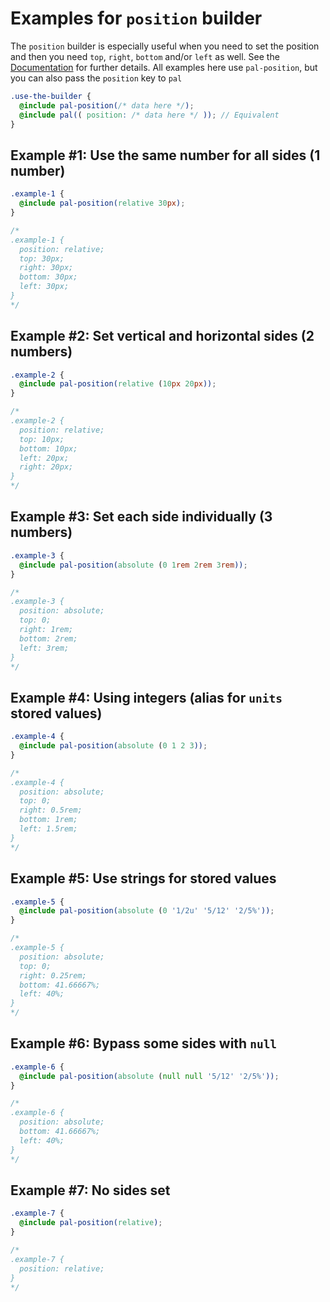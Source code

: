 # Examples for `position` builder

The `position` builder is especially useful when you need to set the position and then you need `top`, `right`, `bottom` and/or `left` as well. See the [Documentation](https://alaindet.github.io/sass-pal/#core-builders-mixin-pal-position) for further details. All examples here use `pal-position`, but you can also pass the `position` key to `pal`

```scss
.use-the-builder {
  @include pal-position(/* data here */);
  @include pal(( position: /* data here */ )); // Equivalent
}
```

## Example #1: Use the same number for all sides (1 number)
```scss
.example-1 {
  @include pal-position(relative 30px);
}

/*
.example-1 {
  position: relative;
  top: 30px;
  right: 30px;
  bottom: 30px;
  left: 30px;
}
*/
```

## Example #2: Set vertical and horizontal sides (2 numbers)
```scss
.example-2 {
  @include pal-position(relative (10px 20px));
}

/*
.example-2 {
  position: relative;
  top: 10px;
  bottom: 10px;
  left: 20px;
  right: 20px;
}
*/
```

## Example #3: Set each side individually (3 numbers)
```scss
.example-3 {
  @include pal-position(absolute (0 1rem 2rem 3rem));
}

/*
.example-3 {
  position: absolute;
  top: 0;
  right: 1rem;
  bottom: 2rem;
  left: 3rem;
}
*/
```

## Example #4: Using integers (alias for `units` stored values)
```scss
.example-4 {
  @include pal-position(absolute (0 1 2 3));
}

/*
.example-4 {
  position: absolute;
  top: 0;
  right: 0.5rem;
  bottom: 1rem;
  left: 1.5rem;
}
*/
```

## Example #5: Use strings for stored values
```scss
.example-5 {
  @include pal-position(absolute (0 '1/2u' '5/12' '2/5%'));
}

/*
.example-5 {
  position: absolute;
  top: 0;
  right: 0.25rem;
  bottom: 41.66667%;
  left: 40%;
}
*/
```

## Example #6: Bypass some sides with `null`
```scss
.example-6 {
  @include pal-position(absolute (null null '5/12' '2/5%'));
}

/*
.example-6 {
  position: absolute;
  bottom: 41.66667%;
  left: 40%;
}
*/
```

## Example #7: No sides set
```scss
.example-7 {
  @include pal-position(relative);
}

/*
.example-7 {
  position: relative;
}
*/
```
